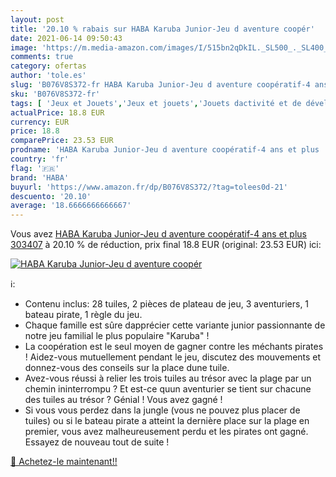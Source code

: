 ```yaml
---
layout: post
title: '20.10 % rabais sur HABA Karuba Junior-Jeu d aventure coopér'
date: 2021-06-14 09:50:43
image: 'https://m.media-amazon.com/images/I/515bn2qDkIL._SL500_._SL400_.jpg'
comments: true
category: ofertas
author: 'tole.es'
slug: 'B076V8S372-fr HABA Karuba Junior-Jeu d aventure coopératif-4 ans et plus...'
sku: 'B076V8S372-fr'
tags: [ 'Jeux et Jouets','Jeux et jouets','Jouets dactivité et de développement','Jouets déveil et 1er âge','haba', ]
actualPrice: 18.8 EUR
currency: EUR
price: 18.8
comparePrice: 23.53 EUR
prodname: 'HABA Karuba Junior-Jeu d aventure coopératif-4 ans et plus  303407'
country: 'fr'
flag: '🇫🇷'
brand: 'HABA'
buyurl: 'https://www.amazon.fr/dp/B076V8S372/?tag=tolees0d-21'
descuento: '20.10'
average: '18.6666666666667'
---
```


Vous avez [HABA Karuba Junior-Jeu d aventure coopératif-4 ans et plus  303407](https://www.amazon.fr/dp/B076V8S372/?tag=tolees0d-21)  à  20.10 % de réduction, prix final  18.8 EUR (original: 23.53 EUR) ici:

[![HABA Karuba Junior-Jeu d aventure coopér](https://m.media-amazon.com/images/I/515bn2qDkIL._SL500_._SL400_.jpg)](https://www.amazon.fr/dp/B076V8S372/?tag=tolees0d-21)

ℹ️:

- Contenu inclus: 28 tuiles, 2 pièces de plateau de jeu, 3 aventuriers, 1 bateau pirate, 1 règle du jeu.
- Chaque famille est sûre dapprécier cette variante junior passionnante de notre jeu familial le plus populaire "Karuba" !
- La coopération est le seul moyen de gagner contre les méchants pirates ! Aidez-vous mutuellement pendant le jeu, discutez des mouvements et donnez-vous des conseils sur la place dune tuile.
- Avez-vous réussi à relier les trois tuiles au trésor avec la plage par un chemin ininterrompu ? Et est-ce quun aventurier se tient sur chacune des tuiles au trésor ? Génial ! Vous avez gagné !
- Si vous vous perdez dans la jungle (vous ne pouvez plus placer de tuiles) ou si le bateau pirate a atteint la dernière place sur la plage en premier, vous avez malheureusement perdu et les pirates ont gagné. Essayez de nouveau tout de suite !

[🛒 Achetez-le maintenant!!](https://www.amazon.fr/dp/B076V8S372/?tag=tolees0d-21)
